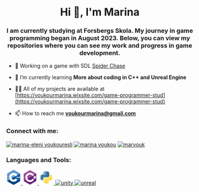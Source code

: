 <h1 align="center">Hi 👋, I'm Marina</h1>
<h3 align="center">I am currently studying at Forsbergs Skola. My journey in game programming began in August 2023. Below, you can view my repositories where you can see my work and progress in game development.</h3>

- 🔭 Working on a game with SDL [Spider Chase](https://github.com/Marinavouk/SDL-SpiderChase)

- 🌱 I’m currently learning **More about coding in C++ and Unreal Engine**

- 👨‍💻 All of my projects are available at [https://voukourmarina.wixsite.com/game-programmer-stud](https://voukourmarina.wixsite.com/game-programmer-stud)

- 📫 How to reach me **voukourmarina@gmail.com**

<h3 align="left">Connect with me:</h3>
<p align="left">
<a href="https://linkedin.com/in/marina-eleni voukouresli" target="blank"><img align="center" src="https://raw.githubusercontent.com/rahuldkjain/github-profile-readme-generator/master/src/images/icons/Social/linked-in-alt.svg" alt="marina-eleni voukouresli" height="30" width="40" /></a>
<a href="https://fb.com/marina voukou" target="blank"><img align="center" src="https://raw.githubusercontent.com/rahuldkjain/github-profile-readme-generator/master/src/images/icons/Social/facebook.svg" alt="marina voukou" height="30" width="40" /></a>
<a href="https://discord.gg/marvouk" target="blank"><img align="center" src="https://raw.githubusercontent.com/rahuldkjain/github-profile-readme-generator/master/src/images/icons/Social/discord.svg" alt="marvouk" height="30" width="40" /></a>
</p>

<h3 align="left">Languages and Tools:</h3>
<p align="left"> <a href="https://www.w3schools.com/cpp/" target="_blank" rel="noreferrer"> <img src="https://raw.githubusercontent.com/devicons/devicon/master/icons/cplusplus/cplusplus-original.svg" alt="cplusplus" width="40" height="40"/> </a> <a href="https://www.w3schools.com/cs/" target="_blank" rel="noreferrer"> <img src="https://raw.githubusercontent.com/devicons/devicon/master/icons/csharp/csharp-original.svg" alt="csharp" width="40" height="40"/> </a> <a href="https://www.python.org" target="_blank" rel="noreferrer"> <img src="https://raw.githubusercontent.com/devicons/devicon/master/icons/python/python-original.svg" alt="python" width="40" height="40"/> </a> <a href="https://unity.com/" target="_blank" rel="noreferrer"> <img src="https://www.vectorlogo.zone/logos/unity3d/unity3d-icon.svg" alt="unity" width="40" height="40"/> </a> <a href="https://unrealengine.com/" target="_blank" rel="noreferrer"> <img src="https://raw.githubusercontent.com/kenangundogan/fontisto/036b7eca71aab1bef8e6a0518f7329f13ed62f6b/icons/svg/brand/unreal-engine.svg" alt="unreal" width="40" height="40"/> </a> </p>

